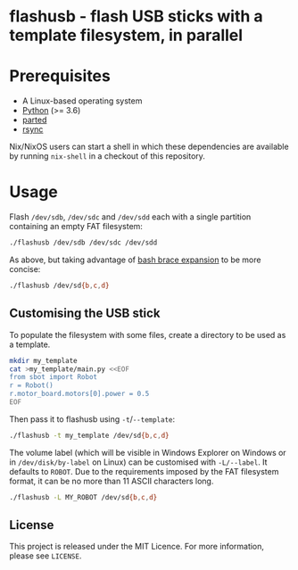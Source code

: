 flashusb - flash USB sticks with a template filesystem, in parallel
===================================================================

# Prerequisites

* A Linux-based operating system
* [Python](https://www.python.org/) (>= 3.6)
* [parted](https://www.gnu.org/software/parted/)
* [rsync](https://rsync.samba.org/)

Nix/NixOS users can start a shell in which these dependencies are available by running `nix-shell` in a checkout of this repository.

# Usage

Flash `/dev/sdb`, `/dev/sdc` and `/dev/sdd` each with a single partition containing an empty FAT filesystem:

```bash
./flashusb /dev/sdb /dev/sdc /dev/sdd
```

As above, but taking advantage of [bash brace expansion](https://www.gnu.org/software/bash/manual/html_node/Brace-Expansion.html) to be more concise:

```bash
./flashusb /dev/sd{b,c,d}
```

## Customising the USB stick

To populate the filesystem with some files, create a directory to be used as a template.

```bash
mkdir my_template
cat >my_template/main.py <<EOF
from sbot import Robot
r = Robot()
r.motor_board.motors[0].power = 0.5
EOF
```

Then pass it to flashusb using `-t`/`--template`:

```bash
./flashusb -t my_template /dev/sd{b,c,d}
```

The volume label (which will be visible in Windows Explorer on Windows or in `/dev/disk/by-label` on Linux) can be customised with `-L/--label`. It defaults to `ROBOT`. Due to the requirements imposed by the FAT filesystem format, it can be no more than 11 ASCII characters long.

```bash
./flashusb -L MY_ROBOT /dev/sd{b,c,d}
```

## License

This project is released under the MIT Licence. For more information, please see `LICENSE`.
